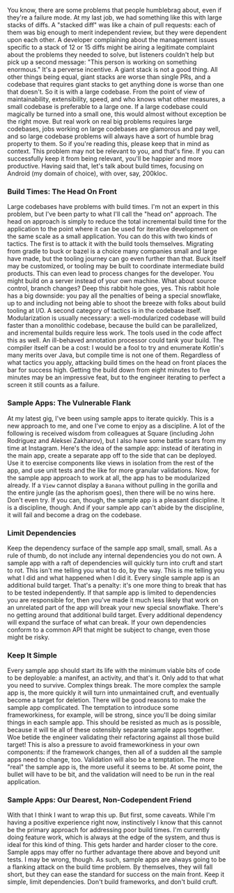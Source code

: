 You know, there are some problems that people humblebrag about, even if they're a failure mode.
At my last job, we had something like this with large stacks of diffs. A "stacked diff" was like a chain of pull requests: each of them was big enough to merit independent review, but they were dependent upon each other. A developer complaining about the management issues specific to a stack of 12 or 15 diffs might be airing a legitimate complaint about the problems they needed to solve, but listeners couldn't help but pick up a second message: "This person is working on something enormous."
It's a perverse incentive. A giant stack is not a good thing. All other things being equal, giant stacks are worse than single PRs, and a codebase that requires giant stacks to get anything done is worse than one that doesn't.
So it is with a large codebase. From the point of view of maintainability, extensibility, speed, and who knows what other measures, a small codebase is preferable to a large one. If a large codebase could magically be turned into a small one, this would almost without exception be the right move. But real work on real big problems requires large codebases, jobs working on large codebases are glamorous and pay well, and so large codebase problems will always have a sort of humble brag property to them.
So if you're reading this, please keep that in mind as context. This problem may not be relevant to you, and that's fine. If you can successfully keep it from being relevant, you'll be happier and more productive.
Having said that, let's talk about build times, focusing on Android (my domain of choice),  with over, say, 200kloc.

### Build Times: The Head On Front

Large codebases have problems with build times. I'm not an expert in this problem, but I've been party to what I'll call the "head on" approach.
The head on approach is simply to reduce the total incremental build time for the application to the point where it can be used for iterative development on the same scale as a small application.
You can do this with two kinds of tactics. The first is to attack it with the build tools themselves. Migrating from gradle to buck or bazel is a choice many companies small and large have made, but the tooling journey can go even further than that. Buck itself may be customized, or tooling may be built to coordinate intermediate build products. This can even lead to process changes for the developer. You might build on a server instead of your own machine. What about source control, branch changes? Deep this rabbit hole goes, yes.
This rabbit hole has a big downside: you pay all the penalties of being a special snowflake, up to and including not being able to shoot the breeze with folks about build tooling at I/O.
A second category of tactics is in the codebase itself. Modularization is usually necessary: a well-modularized codebase will build faster than a monolithic codebase, because the build can be parallelized, and incremental builds require less work.
The tools used in the code affect this as well. An ill-behaved annotation processor could tank your build. The compiler itself can be a cost: I would be a fool to try and enumerate Kotlin's many merits over Java, but compile time is not one of them.
Regardless of what tactics you apply, attacking build times on the head on front places the bar for success high. Getting the build down from eight minutes to five minutes may be an impressive feat, but to the engineer iterating to perfect a screen it still counts as a failure.

### Sample Apps: The Vulnerable Flank

At my latest gig, I've been using sample apps to iterate quickly. This is a new approach to me, and one I've come to enjoy as a discipline. A lot of the following is received wisdom from colleagues at Square (including John Rodriguez and Aleksei Zakharov), but I also have some battle scars from my time at Instagram.
Here's the idea of the sample app: instead of iterating in the main app, create a separate app off to the side that can be deployed. Use it to exercise components like views in isolation from the rest of the app, and use unit tests and the like for more granular validations.
Now, for the sample app approach to work at all, the app has to be modularized already. If a `View` cannot display a `Banana` without pulling in the gorilla and the entire jungle (as the aphorism goes), then there will be no wins here. Don't even try. If you can, though, the sample app is a pleasant discipline.
It is a discipline, though. And if your sample app can't abide by the discipline, it will fail and become a drag on the codebase.

### Limit Dependencies

Keep the dependency surface of the sample app small, small, small. As a rule of thumb, do not include any internal dependencies you do not own. A sample app with a raft of dependencies will quickly turn into cruft and start to rot.
This isn't me telling you what to do, by the way. This is me telling you what I did and what happened when I did it.
Every single sample app is an additional build target. That's a penalty: it's one more thing to break that has to be tested independently. If that sample app is limited to dependencies you are responsible for, then you've made it much less likely that work on an unrelated part of the app will break your new special snowflake.
There's no getting around that additional build target. Every additional dependency will expand the surface of what can break. If your own dependencies conform to a common API that might be subject to change, even those might be risky.

### Keep It Simple

Every sample app should start its life with the minimum viable bits of code to be deployable: a manifest, an activity, and that's it. Only add to that what you need to survive.
Complex things break. The more complex the sample app is, the more quickly it will turn into unmaintained cruft, and eventually become a target for deletion.
There will be good reasons to make the sample app complicated. The temptation to introduce some frameworkiness, for example, will be strong, since you'll be doing similar things in each sample app. This should be resisted as much as is possible, because it will tie all of these ostensibly separate sample apps together. Woe betide the engineer validating their refactoring against all those build target!
This is also a pressure to avoid frameworkiness in your own components: if the framework changes, then all of a sudden all the sample apps need to change, too.
Validation will also be a temptation. The more "real" the sample app is, the more useful it seems to be. At some point, the bullet will have to be bit, and the validation will need to be run in the real application.

### Sample Apps: Our Dearest, Non-Codependent Friend

With that I think I want to wrap this up. But first, some caveats.
While I'm having a positive experience right now, instinctively I know that this cannot be the primary approach for addressing poor build times. I'm currently doing feature work, which is always at the edge of the system, and thus is ideal for this kind of thing. This gets harder and harder closer to the core. Sample apps may offer no further advantage there above and beyond unit tests. I may be wrong, though.
As such, sample apps are always going to be a flanking attack on the build time problem. By themselves, they will fall short, but they can ease the standard for success on the main front.
Keep it simple, limit dependencies. Don't build frameworks, and don't build cruft.

